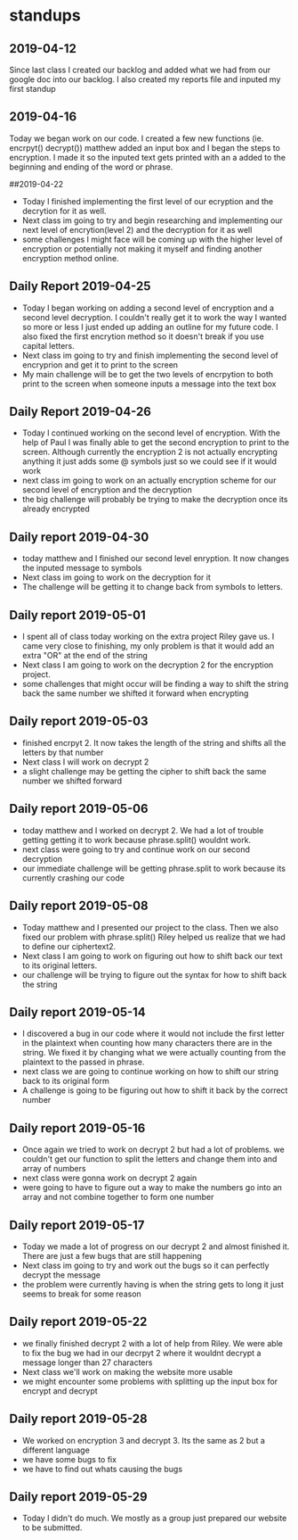 # standups 

## 2019-04-12

Since last class I created our backlog and added what we had from our google doc into our backlog. I also created my reports file and inputed my first standup


## 2019-04-16

Today we began work on our code. I created a few new functions (ie. encrpyt() decrypt()) matthew added an input box and I began the steps to encryption. I made it so the inputed text gets printed with an a added to the beginning and ending of the word or phrase. 

##2019-04-22
- Today I finished implementing the first level of our ecryption and the decrytion for it as well. 
- Next class im going to try and begin researching and implementing our next level of encrytion(level 2) and the decryption for it as well
- some challenges I might face will be coming up with the higher level of encryption or potentially not making it myself and finding another encryption method online. 

## Daily Report 2019-04-25
- Today I began working on adding a second level of encryption and a second level decryption. I couldn't really get it to work the way I wanted so more or less I just ended up adding an outline for my future code. I also fixed the first encrytion method so it doesn't break if you use capital letters. 
- Next class im going to try and finish implementing the second level of encryprion and get it to print to the screen
- My main challenge will be to get the two levels of encrpytion to both print to the screen when someone inputs a message into the text box

## Daily Report 2019-04-26
- Today I continued working on the second level of encryption. With the help of Paul I was finally able to get the second encryption to print to the screen. Although currently the encryption 2 is not actually encrypting anything it just adds some @ symbols just so we could see if it would work
- next class im going to work on an actually encryption scheme for our second level of encryption and the decryption
- the big challenge will probably be trying to make the decryption once its already encrypted 

## Daily report 2019-04-30
- today matthew and I finished our second level enryption. It now changes the inputed message to symbols
- Next class im going to work on the decryption for it
- The challenge will be getting it to change back from symbols to letters.

## Daily report 2019-05-01
- I spent all of class today working on the extra project Riley gave us. I came very close to finishing, my only problem is that it would add an extra "OR" at the end of the string
- Next class I am going to work on the decryption 2 for the encryption project. 
- some challenges that might occur will be finding a way to shift the string back the same number we shifted it forward when encrypting

## Daily report 2019-05-03
- finished encrpyt 2. It now takes the length of the string and shifts all the letters by that number
- Next class I will work on decrypt 2
- a slight challenge may be getting the cipher to shift back the same number we shifted forward

## Daily report 2019-05-06
- today matthew and I worked on decrypt 2. We had a lot of trouble getting getting it to work because phrase.split() wouldnt work. 
- next class were going to try and continue work on our second decryption 
- our immediate challenge will be getting phrase.split to work because its currently crashing our code

## Daily report 2019-05-08
- Today matthew and I presented our project to the class. Then we also fixed our problem with phrase.split() Riley helped us realize that we had to define our ciphertext2. 
- Next class I am going to work on figuring out how to shift back our text to its original letters. 
- our challenge will be trying to figure out the syntax for how to shift back the string

## Daily report 2019-05-14
- I discovered a bug in our code where it would not include the first letter in the plaintext when counting how many characters there are in the string. We fixed it by changing what we were actually counting from the plaintext to the passed in phrase.
- next class we are going to continue working on how to shift our string back to its original form
- A challenge is going to be figuring out how to shift it back by the correct number

## Daily report 2019-05-16
- Once again we tried to work on decrypt 2 but had a lot of problems. we couldn't get our function to split the letters and change them into and array of numbers
- next class were gonna work on decrypt 2 again
- were going to have to figure out a way to make the numbers go into an array and not combine together to form one number

## Daily report 2019-05-17
- Today we made a lot of progress on our decrypt 2 and almost finished it. There are just a few bugs that are still happening
- Next class im going to try and work out the bugs so it can perfectly decrypt the message
- the problem were currently having is when the string gets to long it just seems to break for some reason

## Daily report 2019-05-22
- we finally finished decrypt 2 with a lot of help from Riley. We were able to fix the bug we had in our decrpyt 2 where it wouldnt decrypt a message longer than 27 characters
- Next class we'll work on making the website more usable 
- we might encounter some problems with splitting up the input box for encrypt and decrypt

## Daily report 2019-05-28
- We worked on encryption 3 and decrypt 3. Its the same as 2 but a different language
- we have some bugs to fix 
- we have to find out whats causing the bugs

## Daily report 2019-05-29
- Today I didn't do much. We mostly as a group just prepared our website to be submitted.



